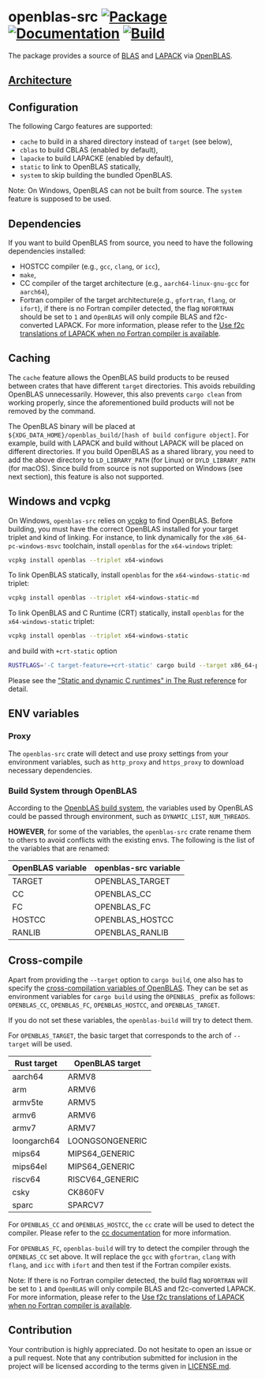 # openblas-src [![Package][package-img]][package-url] [![Documentation][documentation-img]][documentation-url] [![Build][build-img]][build-url]

The package provides a source of [BLAS] and [LAPACK] via [OpenBLAS].

## [Architecture]

## Configuration

The following Cargo features are supported:

* `cache` to build in a shared directory instead of `target` (see below),
* `cblas` to build CBLAS (enabled by default),
* `lapacke` to build LAPACKE (enabled by default),
* `static` to link to OpenBLAS statically,
* `system` to skip building the bundled OpenBLAS.

Note: On Windows, OpenBLAS can not be built from source. The `system` feature is 
supposed to be used.

## Dependencies

If you want to build OpenBLAS from source, you need to have the following dependencies
installed:

* HOSTCC compiler (e.g., `gcc`, `clang`, or `icc`),
* `make`,
* CC compiler of the target architecture (e.g., `aarch64-linux-gnu-gcc` for `aarch64`),
* Fortran compiler of the target architecture(e.g., `gfortran`, `flang`, or `ifort`),
if there is no Fortran compiler detected, the flag `NOFORTRAN` should be set to `1`
and `OpenBLAS` will only compile BLAS and f2c-converted LAPACK. For more information,
please refer to the [Use f2c translations of LAPACK when no Fortran compiler is available][f2c-translations].

## Caching

The `cache` feature allows the OpenBLAS build products to be reused between
crates that have different `target` directories. This avoids rebuilding OpenBLAS
unnecessarily. However, this also prevents `cargo clean` from working properly,
since the aforementioned build products will not be removed by the command.

The OpenBLAS binary will be placed at `${XDG_DATA_HOME}/openblas_build/[hash of
build configure object]`. For example, build with LAPACK and build without
LAPACK will be placed on different directories. If you build OpenBLAS as a
shared library, you need to add the above directory to `LD_LIBRARY_PATH` (for
Linux) or `DYLD_LIBRARY_PATH` (for macOS). Since build from source is not
supported on Windows (see next section), this feature is also not supported.

## Windows and vcpkg

On Windows, `openblas-src` relies on [vcpkg] to find OpenBLAS. Before building,
you must have the correct OpenBLAS installed for your target triplet and kind of
linking. For instance, to link dynamically for the `x86_64-pc-windows-msvc`
toolchain, install `openblas` for the `x64-windows` triplet:

```sh
vcpkg install openblas --triplet x64-windows
```

To link OpenBLAS statically, install `openblas` for the `x64-windows-static-md` triplet:

```sh
vcpkg install openblas --triplet x64-windows-static-md
```

To link OpenBLAS and C Runtime (CRT) statically, install `openblas` for the 
`x64-windows-static` triplet:

```sh
vcpkg install openblas --triplet x64-windows-static
```

and build with `+crt-static` option

```sh
RUSTFLAGS='-C target-feature=+crt-static' cargo build --target x86_64-pc-windows-msvc
```

Please see the ["Static and dynamic C runtimes" in The Rust reference][crt-static] for detail.

## ENV variables

### Proxy

The `openblas-src` crate will detect and use proxy settings from your environment
variables, such as `http_proxy` and `https_proxy` to download necessary dependencies.

### Build System through OpenBLAS

According to the [OpenbLAS build system], the variables used by OpenBLAS could be
passed through environment, such as `DYNAMIC_LIST`, `NUM_THREADS`.

**HOWEVER**, for some of the variables, the `openblas-src` crate rename them to
others to avoid conflicts with the existing envs. The following is the list of
the variables that are renamed:

| OpenBLAS variable | openblas-src variable |
| ----------------- | --------------------- |
| TARGET            | OPENBLAS_TARGET       |
| CC                | OPENBLAS_CC           |
| FC                | OPENBLAS_FC           |
| HOSTCC            | OPENBLAS_HOSTCC       |
| RANLIB            | OPENBLAS_RANLIB       |

## Cross-compile

Apart from providing the `--target` option to `cargo build`, one also has to
specify the [cross-compilation variables of OpenBLAS][openblas-cross-compile].
They can be set as environment variables for `cargo build` using the `OPENBLAS_`
prefix as follows: `OPENBLAS_CC`, `OPENBLAS_FC`, `OPENBLAS_HOSTCC`, and
`OPENBLAS_TARGET`.

If you do not set these variables, the `openblas-build` will try to detect them.

For `OPENBLAS_TARGET`, the basic target that corresponds to the arch of `--target`
will be used.

| Rust target | OpenBLAS target |
| ----------- | --------------- |
| aarch64     | ARMV8           |
| arm         | ARMV6           |
| armv5te     | ARMV5           |
| armv6       | ARMV6           |
| armv7       | ARMV7           |
| loongarch64 | LOONGSONGENERIC |
| mips64      | MIPS64_GENERIC  |
| mips64el    | MIPS64_GENERIC  |
| riscv64     | RISCV64_GENERIC |
| csky        | CK860FV         |
| sparc       | SPARCV7         |

For `OPENBLAS_CC` and `OPENBLAS_HOSTCC`, the `cc` crate will be used to detect
the compiler. Please refer to the [cc documentation](https://docs.rs/cc/latest/cc/)
for more information.

For `OPENBLAS_FC`, `openblas-build` will try to detect the compiler through the
`OPENBLAS_CC` set above. It will replace the `gcc` with `gfortran`, `clang` with
`flang`, and `icc` with `ifort` and then test if the Fortran compiler exists.

Note: If there is no Fortran compiler detected, the build flag `NOFORTRAN` will
be set to `1` and `OpenBLAS` will only compile BLAS and f2c-converted LAPACK.
For more information, please refer to the 
[Use f2c translations of LAPACK when no Fortran compiler is available][f2c-translations].

## Contribution

Your contribution is highly appreciated. Do not hesitate to open an issue or a
pull request. Note that any contribution submitted for inclusion in the project
will be licensed according to the terms given in [LICENSE.md](LICENSE.md).

[architecture]: https://blas-lapack-rs.github.io/architecture
[blas]: https://en.wikipedia.org/wiki/BLAS
[lapack]: https://en.wikipedia.org/wiki/LAPACK
[OpenBLAS]: http://www.openmathlib.org/OpenBLAS/
[openblas-cross-compile]: http://www.openmathlib.org/OpenBLAS/docs/user_manual/#cross-compile
[OpenbLAS build system]: http://www.openmathlib.org/OpenBLAS/docs/build_system/
[vcpkg]: https://github.com/Microsoft/vcpkg
[f2c-translations]: https://github.com/OpenMathLib/OpenBLAS/pull/3539
[crt-static]: https://doc.rust-lang.org/reference/linkage.html#static-and-dynamic-c-runtimes

[build-img]: https://github.com/blas-lapack-rs/openblas-src/workflows/Rust/badge.svg
[build-url]: https://github.com/blas-lapack-rs/openblas-src/actions?query=workflow%3ARust
[documentation-img]: https://docs.rs/openblas-src/badge.svg
[documentation-url]: https://docs.rs/openblas-src
[package-img]: https://img.shields.io/crates/v/openblas-src.svg
[package-url]: https://crates.io/crates/openblas-src
